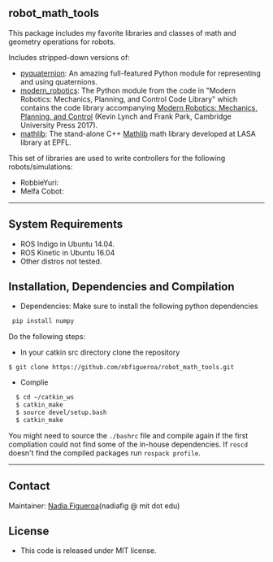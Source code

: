 ## robot_math_tools
This package includes my favorite libraries and classes of math and geometry operations for robots.

Includes stripped-down versions of:
- [pyquaternion](http://kieranwynn.github.io/pyquaternion/): An amazing full-featured Python module for representing and using quaternions. 
- [modern_robotics](https://github.com/NxRLab/ModernRobotics): The Python module from the code in "Modern Robotics: Mechanics, Planning, and Control Code Library" which contains the code library accompanying [Modern Robotics: Mechanics, Planning, and Control](http://hades.mech.northwestern.edu/index.php/Modern_Robotics) (Kevin Lynch and Frank Park, Cambridge University Press 2017).
- [mathlib](https://github.com/nbfigueroa/mathlib): The stand-alone C++ [Mathlib](https://github.com/nbfigueroa/mathlib) math library developed at LASA library at EPFL.

This set of libraries are used to write controllers for the following robots/simulations:
- RobbieYuri: 
- Melfa Cobot:

---
## System Requirements
* ROS Indigo in Ubuntu 14.04.
* ROS Kinetic in Ubuntu 16.04
* Other distros not tested.

## Installation, Dependencies and Compilation
* Dependencies: Make sure to install the following python dependencies
```bash
 pip install numpy
```
Do the following steps:
* In your catkin src directory clone the repository
```
$ git clone https://github.com/nbfigueroa/robot_math_tools.git
```
* Complie
```bash
  $ cd ~/catkin_ws
  $ catkin_make
  $ source devel/setup.bash
  $ catkin_make
```
  You might need to source the `./bashrc` file and compile again if the first compliation could not find some of the in-house dependencies. If `roscd` doesn't find the compiled packages run `rospack profile`.

---
## Contact
Maintainer: [Nadia Figueroa](https://nbfigueroa.github.io/)(nadiafig @ mit dot edu)

## License
- This code is released under MIT license. 
